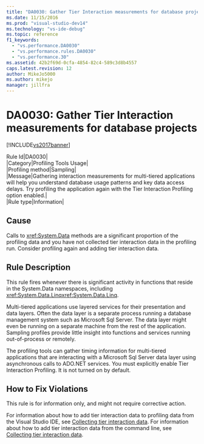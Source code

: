 ```yaml
---
title: "DA0030: Gather Tier Interaction measurements for database projects | Microsoft Docs"
ms.date: 11/15/2016
ms.prod: "visual-studio-dev14"
ms.technology: "vs-ide-debug"
ms.topic: reference
f1_keywords: 
  - "vs.performance.DA0030"
  - "vs.performance.rules.DA0030"
  - "vs.performance.30"
ms.assetid: 42b2f69d-0cfa-4854-82c4-589c3d8b4557
caps.latest.revision: 12
author: MikeJo5000
ms.author: mikejo
manager: jillfra
---
```

# DA0030: Gather Tier Interaction measurements for database projects
[!INCLUDE[vs2017banner](../includes/vs2017banner.md)]

Rule Id|DA0030|  
|Category|Profiling Tools Usage|  
|Profiling method|Sampling|  
|Message|Gathering interaction measurements for multi-tiered applications will help you understand database usage patterns and key data access delays. Try profiling the application again with the Tier Interaction Profiling option enabled.|  
|Rule type|Information|  
  
## Cause  
 Calls to <xref:System.Data> methods are a significant proportion of the profiling data and you have not collected tier interaction data in the profiling run. Consider profiling again and adding tier interaction data.  
  
## Rule Description  
 This rule fires whenever there is significant activity in functions that reside in the System.Data namespaces, including <xref:System.Data.Linq><xref:System.Data.Linq>.  
  
 Multi-tiered applications use layered services for their presentation and data layers. Often the data layer is a separate process running a database management system such as Microsoft Sql Server. The data layer might even be running on a separate machine from the rest of the application. Sampling profiles provide little insight into functions and services running out-of-process or remotely.  
  
 The profiling tools can gather timing information for multi-tiered applications that are interacting with a Microsoft Sql Server data layer using asynchronous calls to ADO.NET services. You must explicitly enable Tier Interaction Profiling. It is not turned on by default.  
  
## How to Fix Violations  
 This rule is for information only, and might not require corrective action.  
  
 For information about how to add tier interaction data to profiling data from the Visual Studio IDE, see [Collecting tier interaction data](../profiling/collecting-tier-interaction-data.md). For information about how to add tier interaction data from the command line, see [Collecting tier interaction data](../profiling/adding-tier-interaction-data-from-the-command-line.md).
